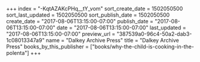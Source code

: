 +++
index = "-KqtAZAKcPHq__tY_vom"
sort_create_date = 1502050500
sort_last_updated = 1502050500
sort_publish_date = 1502050500
create_date = "2017-08-06T13:15:00-07:00"
publish_date = "2017-08-06T13:15:00-07:00"
date = "2017-08-06T13:15:00-07:00"
last_updated = "2017-08-06T13:15:00-07:00"
preview_url = "387539a0-96c4-50a2-dab3-1c08013347a9"
name = "Dalkey Archive Press"
title = "Dalkey Archive Press"
books_by_this_publisher = ["books/why-the-child-is-cooking-in-the-polenta"]
+++
